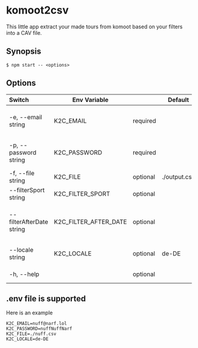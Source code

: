 # komoot2csv
This little app extract your made tours from komoot based on your filters into a CAV file.

## Synopsis
`$ npm start -- <options>`

## Options
| Switch                   | Env Variable          |          | Default      | Example                  | Description                                      |
|:-------------------------|-----------------------|----------|--------------|--------------------------|:-------------------------------------------------|
| -e, --email string       | K2C_EMAIL             | required |              | nuff@narf.lol            | defines the email for komoot login.              |                                
| -p, --password string    | K2C_PASSWORD          | required |              | nuffNuffNarf             | defines the password for komoot login.           |                           
| -f, --file string        | K2C_FILE              | optional | ./output.csv | ./nuff.csv               | defines the output file.                         | 
| --filterSport string     | K2C_FILTER_SPORT      | optional |              | touringbicycle           | Filter by type sport.                            | 
| --filterAfterDate string | K2C_FILTER_AFTER_DATE | optional |              | 2021-08-13T15:20:20.000Z | Filter by date and ignore all before given date. |                              
| --locale string          | K2C_LOCALE            | optional | de-DE        | en-US                    | Locale to use for output.                        |                             
| -h, --help               |                       | optional |              |                          | Shows this help                                  | 

## .env file is supported
Here is an example
```dotenv
K2C_EMAIL=nuff@narf.lol
K2C_PASSWORD=nuffNuffNarf
K2C_FILE=./nuff.csv
K2C_LOCALE=de-DE
```

